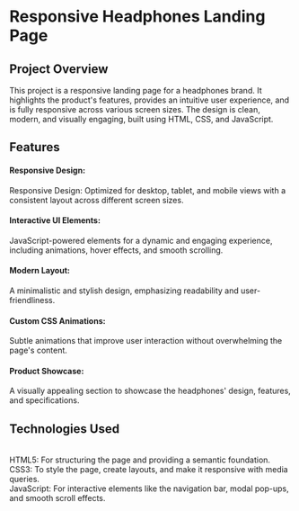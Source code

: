 # Responsive Headphones Landing Page
<h2> Project Overview </h2>
This project is a responsive landing page for a headphones brand. It highlights the product's features, provides an intuitive user experience, and is fully responsive across various screen sizes. The design is clean, modern, and visually engaging, built using HTML, CSS, and JavaScript.
<br>
<h2> Features </h2>
<h4> Responsive Design: </h4> Responsive Design: Optimized for desktop, tablet, and mobile views with a consistent layout across different screen sizes.
<br>
<h4> Interactive UI Elements: </h4> JavaScript-powered elements for a dynamic and engaging experience, including animations, hover effects, and smooth scrolling.
<br>
<h4> Modern Layout: </h4> A minimalistic and stylish design, emphasizing readability and user-friendliness.
<br>
<h4> Custom CSS Animations: </h4> Subtle animations that improve user interaction without overwhelming the page's content.
<br>
<h4> Product Showcase: </h4> A visually appealing section to showcase the headphones' design, features, and specifications.
<br>
<h2> Technologies Used </h2>
<br>
HTML5: For structuring the page and providing a semantic foundation.
<br>
CSS3: To style the page, create layouts, and make it responsive with media queries.
<br>
JavaScript: For interactive elements like the navigation bar, modal pop-ups, and smooth scroll effects.

